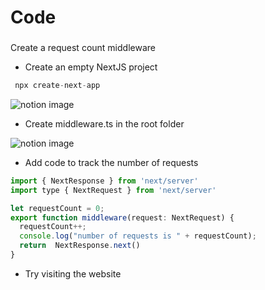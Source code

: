 # Code

### 

[](#97608b9cc3374065a49cca7959d9e5f2 "Create a request count middleware")Create a request count middleware

*   Create an empty NextJS project

```javascript
 npx create-next-app
```

![notion image](https://www.notion.so/image/https%3A%2F%2Fprod-files-secure.s3.us-west-2.amazonaws.com%2F085e8ad8-528e-47d7-8922-a23dc4016453%2F4292f3c2-af9a-4340-a9b5-fa0228521224%2FScreenshot_2024-04-05_at_7.53.11_PM.png?table=block&id=0059cb64-62a7-4a11-8149-981750c55608&cache=v2)

*   Create middleware.ts in the root folder

![notion image](https://www.notion.so/image/https%3A%2F%2Fprod-files-secure.s3.us-west-2.amazonaws.com%2F085e8ad8-528e-47d7-8922-a23dc4016453%2F79b8dc3a-cbd0-4a33-87d1-85b18937f2e7%2FScreenshot_2024-04-05_at_7.55.01_PM.png?table=block&id=a9003347-f348-47dd-847f-a0749e86cc1b&cache=v2)

*   Add code to track the number of requests

```javascript
import { NextResponse } from 'next/server'
import type { NextRequest } from 'next/server'

let requestCount = 0;
export function middleware(request: NextRequest) {
  requestCount++;
  console.log("number of requests is " + requestCount);
  return  NextResponse.next()
}
```

*   Try visiting the website